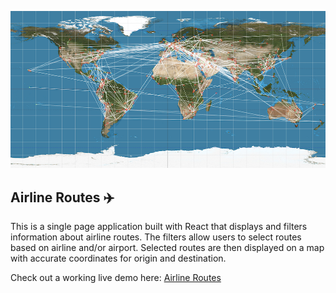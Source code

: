 ![Map Image](/public/map_image.png)

## Airline Routes :airplane:

This is a single page application built with React that displays and filters information about airline routes. The filters allow users to select routes based on airline and/or airport. Selected routes are then displayed on a map with accurate coordinates for origin and destination.

Check out a working live demo here: [Airline Routes](https://airline-routes.netlify.app/)


